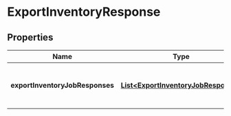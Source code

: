 
# ExportInventoryResponse

## Properties
Name | Type | Description | Notes
------------ | ------------- | ------------- | -------------
**exportInventoryJobResponses** | [**List&lt;ExportInventoryJobResponse&gt;**](ExportInventoryJobResponse.md) | List of Export Inventory Job Responses |  [optional]



